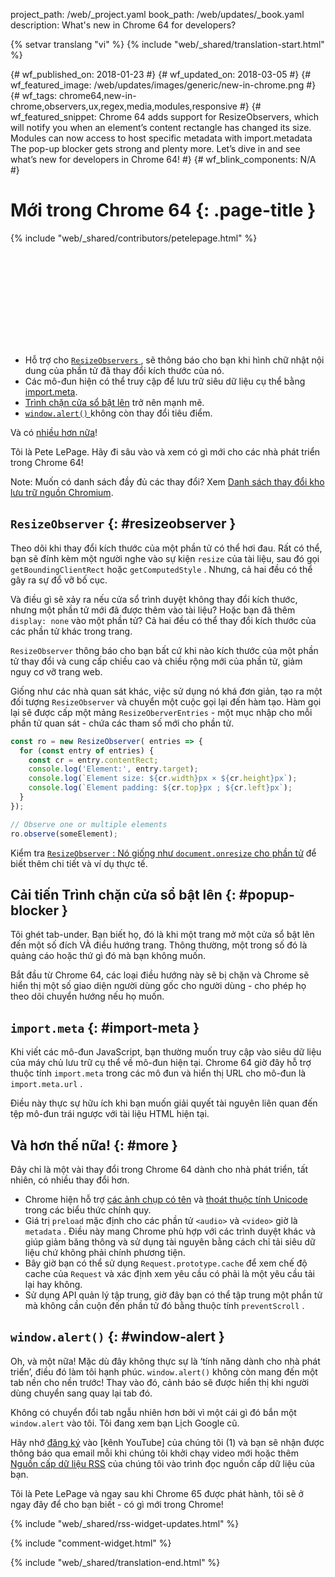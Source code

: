 project_path: /web/_project.yaml
book_path: /web/updates/_book.yaml
description: What's new in Chrome 64 for developers?

{% setvar translang "vi" %}
{% include "web/_shared/translation-start.html" %}

{# wf_published_on: 2018-01-23 #}
{# wf_updated_on: 2018-03-05 #}
{# wf_featured_image: /web/updates/images/generic/new-in-chrome.png #}
{# wf_tags: chrome64,new-in-chrome,observers,ux,regex,media,modules,responsive #}
{# wf_featured_snippet: Chrome 64 adds support for ResizeObservers, which will notify you when an element’s content rectangle has changed its size. Modules can now access to host specific metadata with import.metadata The pop-up blocker gets strong and plenty more. Let’s dive in and see what’s new for developers in Chrome 64! #}
{# wf_blink_components: N/A #}

# Mới trong Chrome 64 {: .page-title }

{% include "web/_shared/contributors/petelepage.html" %}

<div class="clearfix"></div>

<div class="video-wrapper">  <iframe class="devsite-embedded-youtube-video" data-video-id="y5sb-icqOyg"
          data-autohide="1" data-showinfo="0" frameborder="0" allowfullscreen>
  </iframe>
</div>

* Hỗ trợ cho [`ResizeObservers` ](#resizeobserver), sẽ thông báo cho bạn khi hình chữ nhật nội dung của phần tử đã thay đổi kích thước của nó.
* Các mô-đun hiện có thể truy cập để lưu trữ siêu dữ liệu cụ thể bằng [import.meta](#import-meta).
* [Trình chặn cửa sổ bật lên](#popup-blocker) trở nên mạnh mẽ.
* [`window.alert()` ](#window-alert) không còn thay đổi tiêu điểm.

Và có [nhiều hơn nữa](#more)!

Tôi là Pete LePage. Hãy đi sâu vào và xem có gì mới cho các nhà phát triển trong Chrome 64!

<div class="clearfix"></div>

Note: Muốn có danh sách đầy đủ các thay đổi? Xem [Danh sách thay đổi kho lưu trữ nguồn Chromium](https://chromium.googlesource.com/chromium/src/+log/63.0.3239.84..64.0.3282.140).

## `ResizeObserver` {: #resizeobserver }

Theo dõi khi thay đổi kích thước của một phần tử có thể hơi đau. Rất có thể, bạn sẽ đính kèm một người nghe vào sự kiện `resize` của tài liệu, sau đó gọi `getBoundingClientRect` hoặc `getComputedStyle` . Nhưng, cả hai đều có thể gây ra sự đổ vỡ bố cục.

Và điều gì sẽ xảy ra nếu cửa sổ trình duyệt không thay đổi kích thước, nhưng một phần tử mới đã được thêm vào tài liệu? Hoặc bạn đã thêm `display: none` vào một phần tử? Cả hai đều có thể thay đổi kích thước của các phần tử khác trong trang.

`ResizeObserver` thông báo cho bạn bất cứ khi nào kích thước của một phần tử thay đổi và cung cấp chiều cao và chiều rộng mới của phần tử, giảm nguy cơ vỡ trang web.

Giống như các nhà quan sát khác, việc sử dụng nó khá đơn giản, tạo ra một đối tượng `ResizeObserver` và chuyển một cuộc gọi lại đến hàm tạo. Hàm gọi lại sẽ được cấp một mảng `ResizeOberverEntries` - một mục nhập cho mỗi phần tử quan sát - chứa các tham số mới cho phần tử.

```js
const ro = new ResizeObserver( entries => {
  for (const entry of entries) {
    const cr = entry.contentRect;
    console.log('Element:', entry.target);
    console.log(`Element size: ${cr.width}px × ${cr.height}px`);
    console.log(`Element padding: ${cr.top}px ; ${cr.left}px`);
  }
});

// Observe one or multiple elements
ro.observe(someElement);
```

Kiểm tra [`ResizeObserver` : Nó giống như `document.onresize` cho phần tử](/web/updates/2016/10/resizeobserver) để biết thêm chi tiết và ví dụ thực tế.


## Cải tiến Trình chặn cửa sổ bật lên {: #popup-blocker }

Tôi ghét tab-under. Bạn biết họ, đó là khi một trang mở một cửa sổ bật lên đến một số đích VÀ điều hướng trang. Thông thường, một trong số đó là quảng cáo hoặc thứ gì đó mà bạn không muốn.

Bắt đầu từ Chrome 64, các loại điều hướng này sẽ bị chặn và Chrome sẽ hiển thị một số giao diện người dùng gốc cho người dùng - cho phép họ theo dõi chuyển hướng nếu họ muốn.


## `import.meta` {: #import-meta }

Khi viết các mô-đun JavaScript, bạn thường muốn truy cập vào siêu dữ liệu của máy chủ lưu trữ cụ thể về mô-đun hiện tại. Chrome 64 giờ đây hỗ trợ thuộc tính `import.meta` trong các mô đun và hiển thị URL cho mô-đun là `import.meta.url` .

Điều này thực sự hữu ích khi bạn muốn giải quyết tài nguyên liên quan đến tệp mô-đun trái ngược với tài liệu HTML hiện tại.


## Và hơn thế nữa! {: #more }

Đây chỉ là một vài thay đổi trong Chrome 64 dành cho nhà phát triển, tất nhiên, có nhiều thay đổi hơn.

* Chrome hiện hỗ trợ [các ảnh chụp có tên](/web/updates/2017/07/upcoming-regexp-features#named_captures) và [thoát thuộc tính Unicode](/web/updates/2017/07/upcoming-regexp-features#unicode_property_escapes) trong các biểu thức chính quy.
* Giá trị `preload` mặc định cho các phần tử `<audio>` và `<video>` giờ là `metadata` . Điều này mang Chrome phù hợp với các trình duyệt khác và giúp giảm băng thông và sử dụng tài nguyên bằng cách chỉ tải siêu dữ liệu chứ không phải chính phương tiện.
* Bây giờ bạn có thể sử dụng `Request.prototype.cache` để xem chế độ cache của `Request` và xác định xem yêu cầu có phải là một yêu cầu tải lại hay không.
* Sử dụng API quản lý tập trung, giờ đây bạn có thể tập trung một phần tử mà không cần cuộn đến phần tử đó bằng thuộc tính `preventScroll` .

## `window.alert()` {: #window-alert }

Oh, và một nữa! Mặc dù đây không thực sự là ‘tính năng dành cho nhà phát triển’, điều đó làm tôi hạnh phúc. `window.alert()` không còn mang đến một tab nền cho nền trước! Thay vào đó, cảnh báo sẽ được hiển thị khi người dùng chuyển sang quay lại tab đó.

Không có chuyển đổi tab ngẫu nhiên hơn bởi vì một cái gì đó bắn một `window.alert` vào tôi. Tôi đang xem bạn Lịch Google cũ.


Hãy nhớ [đăng ký](https://goo.gl/6FP1a5) vào [kênh YouTube] của chúng tôi (1) và bạn sẽ nhận được thông báo qua email mỗi khi chúng tôi khởi chạy video mới hoặc thêm [Nguồn cấp dữ liệu RSS](https://www.youtube.com/user/ChromeDevelopers/) của chúng tôi vào trình đọc nguồn cấp dữ liệu của bạn.


Tôi là Pete LePage và ngay sau khi Chrome 65 được phát hành, tôi sẽ ở ngay đây để cho bạn biết - có gì mới trong Chrome!

{% include "web/_shared/rss-widget-updates.html" %}

{% include "comment-widget.html" %}

{% include "web/_shared/translation-end.html" %}